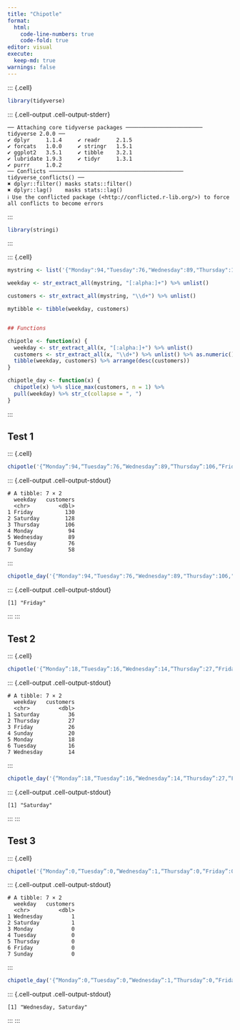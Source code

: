 ```yaml
---
title: "Chipotle"
format: 
  html:
    code-line-numbers: true
    code-fold: true
editor: visual
execute: 
  keep-md: true
warnings: false
---
```



::: {.cell}

```{.r .cell-code}
library(tidyverse)
```

::: {.cell-output .cell-output-stderr}

```
── Attaching core tidyverse packages ──────────────────────── tidyverse 2.0.0 ──
✔ dplyr     1.1.4     ✔ readr     2.1.5
✔ forcats   1.0.0     ✔ stringr   1.5.1
✔ ggplot2   3.5.1     ✔ tibble    3.2.1
✔ lubridate 1.9.3     ✔ tidyr     1.3.1
✔ purrr     1.0.2     
── Conflicts ────────────────────────────────────────── tidyverse_conflicts() ──
✖ dplyr::filter() masks stats::filter()
✖ dplyr::lag()    masks stats::lag()
ℹ Use the conflicted package (<http://conflicted.r-lib.org/>) to force all conflicts to become errors
```


:::

```{.r .cell-code}
library(stringi)
```
:::

::: {.cell}

```{.r .cell-code}
mystring <- list('{"Monday":94,"Tuesday":76,"Wednesday":89,"Thursday":106,"Friday":130,"Saturday":128,"Sunday":58}')

weekday <- str_extract_all(mystring, "[:alpha:]+") %>% unlist()

customers <- str_extract_all(mystring, "\\d+") %>% unlist()

mytibble <- tibble(weekday, customers)


## Functions

chipotle <- function(x) {
  weekday <- str_extract_all(x, "[:alpha:]+") %>% unlist()
  customers <- str_extract_all(x, "\\d+") %>% unlist() %>% as.numeric()
  tibble(weekday, customers) %>% arrange(desc(customers))
}

chipotle_day <- function(x) {
  chipotle(x) %>% slice_max(customers, n = 1) %>% 
  pull(weekday) %>% str_c(collapse = ", ")
}
```
:::


## Test 1


::: {.cell}

```{.r .cell-code}
chipotle('{“Monday”:94,“Tuesday”:76,“Wednesday”:89,“Thursday”:106,“Friday”:130,“Saturday”:128,“Sunday”:58}')
```

::: {.cell-output .cell-output-stdout}

```
# A tibble: 7 × 2
  weekday   customers
  <chr>         <dbl>
1 Friday          130
2 Saturday        128
3 Thursday        106
4 Monday           94
5 Wednesday        89
6 Tuesday          76
7 Sunday           58
```


:::

```{.r .cell-code}
chipotle_day('{"Monday":94,"Tuesday":76,"Wednesday":89,"Thursday":106,"Friday":130,"Saturday":128,"Sunday":58}')
```

::: {.cell-output .cell-output-stdout}

```
[1] "Friday"
```


:::
:::


## Test 2


::: {.cell}

```{.r .cell-code}
chipotle('{“Monday”:18,“Tuesday”:16,“Wednesday”:14,“Thursday”:27,“Friday”:26,“Saturday”:36,“Sunday”:20}')
```

::: {.cell-output .cell-output-stdout}

```
# A tibble: 7 × 2
  weekday   customers
  <chr>         <dbl>
1 Saturday         36
2 Thursday         27
3 Friday           26
4 Sunday           20
5 Monday           18
6 Tuesday          16
7 Wednesday        14
```


:::

```{.r .cell-code}
chipotle_day('{“Monday”:18,“Tuesday”:16,“Wednesday”:14,“Thursday”:27,“Friday”:26,“Saturday”:36,“Sunday”:20}')
```

::: {.cell-output .cell-output-stdout}

```
[1] "Saturday"
```


:::
:::


## Test 3


::: {.cell}

```{.r .cell-code}
chipotle('{“Monday”:0,“Tuesday”:0,“Wednesday”:1,“Thursday”:0,“Friday”:0,“Saturday”:1,“Sunday”:0}')
```

::: {.cell-output .cell-output-stdout}

```
# A tibble: 7 × 2
  weekday   customers
  <chr>         <dbl>
1 Wednesday         1
2 Saturday          1
3 Monday            0
4 Tuesday           0
5 Thursday          0
6 Friday            0
7 Sunday            0
```


:::

```{.r .cell-code}
chipotle_day('{“Monday”:0,“Tuesday”:0,“Wednesday”:1,“Thursday”:0,“Friday”:0,“Saturday”:1,“Sunday”:0}')
```

::: {.cell-output .cell-output-stdout}

```
[1] "Wednesday, Saturday"
```


:::
:::

